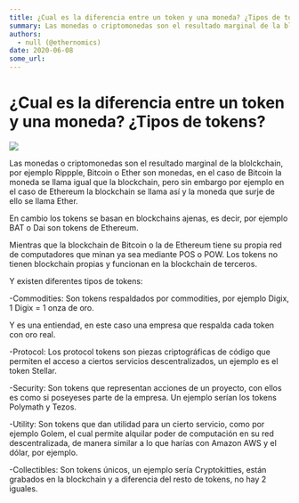 ```yaml
---
title: ¿Cual es la diferencia entre un token y una moneda? ¿Tipos de tokens?
summary: Las monedas o criptomonedas son el resultado marginal de la blolckchain, por ejemplo Rippple, Bitcoin o Ether son monedas, en el caso de Bitcoin la moneda se ll
authors:
  - null (@ethernomics)
date: 2020-06-08
some_url: 
---
```


# ¿Cual es la diferencia entre un token y una moneda? ¿Tipos de tokens?

![](https://api.kauri.io:443/ipfs/Qmeu5J2rTkbfb5YFN71jGpa9DX8Nj36bEsFDCEAW9KSbZa)

Las monedas o criptomonedas son el resultado marginal de la blolckchain, por ejemplo Rippple, Bitcoin o Ether son monedas, en el caso de Bitcoin la moneda se llama igual que la blockchain, pero sin embargo por ejemplo en el caso de Ethereum la blockchain se llama así y la moneda que surje de ello se llama Ether.


En cambio los tokens se basan en blockchains ajenas, es decir, por ejemplo BAT o Dai son tokens de Ethereum.

Mientras que la blockchain de Bitcoin o la de Ethereum tiene su propia red de computadores que minan ya sea mediante POS o POW. Los tokens no tienen blockchain propias y funcionan en la blockchain de terceros.


Y existen diferentes tipos de tokens:



-Commodities: Son tokens respaldados por commodities, por ejemplo Digix, 1 Digix = 1 onza de oro.

Y es una entiendad, en este caso una empresa que respalda cada token con oro real.


-Protocol: Los protocol tokens son piezas criptográficas de código que permiten el acceso a ciertos servicios descentralizados, un ejemplo es el token Stellar.


-Security: Son tokens que representan acciones de un proyecto, con ellos es como si poseyeses parte de la empresa. Un ejemplo serían los tokens Polymath y Tezos.


-Utility: Son tokens que dan utilidad para un cierto servicio, como por ejemplo Golem, el cual permite alquilar poder de computación en su red descentralizada, de manera similar a lo que harías con Amazon AWS y el dólar, por ejemplo.


-Collectibles: Son tokens únicos, un ejemplo sería Cryptokitties, están grabados en la blockchain y a diferencia del resto de tokens, no hay 2 iguales.